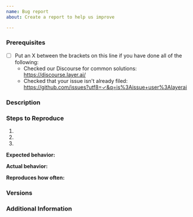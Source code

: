 ```yaml
---
name: Bug report
about: Create a report to help us improve

---
```


<!--

Have you read Layer's Code of Conduct? By filing an Issue, you are expected to comply with it, including treating everyone with respect: https://github.com/layerai/.github/blob/main/CODE_OF_CONDUCT.md

Do you want to ask a question? Are you looking for support? The Layer discourse is the best place for getting support: https://discourse.layer.ai

-->

### Prerequisites

* [ ] Put an X between the brackets on this line if you have done all of the following:
    * Checked our Discourse for common solutions: <https://discourse.layer.ai/>
    * Checked that your issue isn't already filed: <https://github.com/issues?utf8=✓&q=is%3Aissue+user%3Alayerai>

### Description

<!-- Description of the issue -->

### Steps to Reproduce

1. <!-- First Step -->
2. <!-- Second Step -->
3. <!-- and so on… -->

**Expected behavior:**

<!-- What you expect to happen -->

**Actual behavior:**

<!-- What actually happens -->

**Reproduces how often:**

<!-- What percentage of the time does it reproduce? -->

### Versions

<!-- You can get this information from copy and pasting the output of `pip show layer` from the command line. Also, please include the OS and what version of the OS you're running. -->

### Additional Information

<!-- Any additional information, configuration or data that might be necessary to reproduce the issue. -->